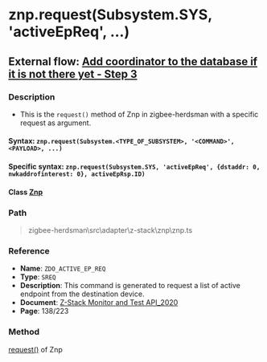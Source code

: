 # znp.request(Subsystem.SYS, 'activeEpReq', ...)

## External flow: [Add coordinator to the database if it is not there yet - Step 3](5_3_4_8_add_coordinator_to_the_database_if_it_is_not_there_yet.md#step-3-znprequestsubsystemzdo-activeepreq)

### Description
- This is the `request()` method of Znp in zigbee-herdsman with a specific request as argument.

#### Syntax: `znp.request(Subsystem.<TYPE_OF_SUBSYSTEM>, '<COMMAND>', <PAYLOAD>, ...)`

#### Specific syntax: `znp.request(Subsystem.SYS, 'activeEpReq', {dstaddr: 0, nwkaddrofinterest: 0}, activeEpRsp.ID)`

#### Class [Znp](...)

### Path
> zigbee-herdsman\src\adapter\z-stack\znp\znp.ts

### Reference
- **Name**: `ZDO_ACTIVE_EP_REQ` 
- **Type**: `SREQ`
- **Description**: This command is generated to request a list of active endpoint from the destination device.
- **Document**: [Z-Stack Monitor and Test API_2020](https://drive.google.com/file/d/1y9t4c9erLgI0HNlFCsCABP23IFJd_A_n/view?usp=sharing)
- **Page**: 138/223

### Method
[request()]() of Znp